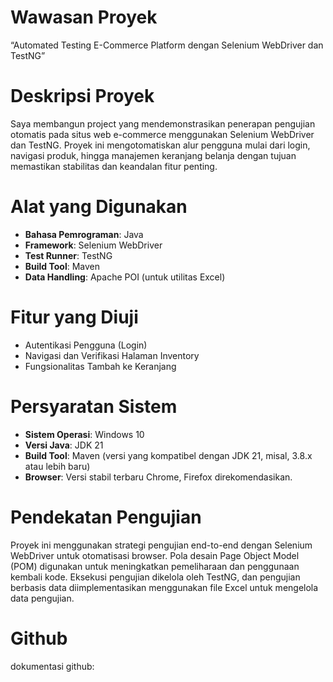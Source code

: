 # Wawasan Proyek
“Automated Testing E-Commerce Platform dengan Selenium WebDriver dan TestNG”


# Deskripsi Proyek
Saya membangun project yang mendemonstrasikan penerapan pengujian otomatis pada situs web e-commerce menggunakan Selenium WebDriver dan TestNG.
Proyek ini mengotomatiskan alur pengguna mulai dari login, navigasi produk, hingga manajemen keranjang belanja dengan tujuan memastikan stabilitas dan keandalan fitur penting.

# Alat yang Digunakan

*   **Bahasa Pemrograman**: Java
*   **Framework**: Selenium WebDriver
*   **Test Runner**: TestNG
*   **Build Tool**: Maven
*   **Data Handling**: Apache POI (untuk utilitas Excel)

# Fitur yang Diuji

*   Autentikasi Pengguna (Login)
*   Navigasi dan Verifikasi Halaman Inventory
*   Fungsionalitas Tambah ke Keranjang

# Persyaratan Sistem

*   **Sistem Operasi**: Windows 10
*   **Versi Java**: JDK 21
*   **Build Tool**: Maven (versi yang kompatibel dengan JDK 21, misal, 3.8.x atau lebih baru)
*   **Browser**: Versi stabil terbaru Chrome, Firefox direkomendasikan.

# Pendekatan Pengujian

Proyek ini menggunakan strategi pengujian end-to-end dengan Selenium WebDriver untuk otomatisasi browser. Pola desain Page Object Model (POM) digunakan untuk meningkatkan pemeliharaan dan penggunaan kembali kode. Eksekusi pengujian dikelola oleh TestNG, dan pengujian berbasis data diimplementasikan menggunakan file Excel untuk mengelola data pengujian.

# Github
dokumentasi github:  